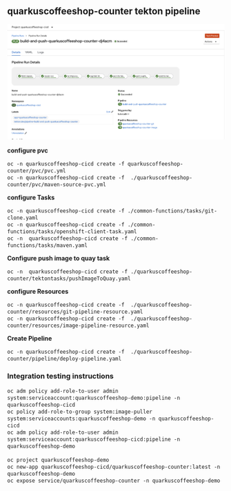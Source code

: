 ## quarkuscoffeeshop-counter tekton pipeline
![quarkuscoffeeshop-counter](../images/quarkuscoffeeshop-counter.png)

**configure pvc**
```
oc -n quarkuscoffeeshop-cicd create -f quarkuscoffeeshop-counter/pvc/pvc.yml
oc -n quarkuscoffeeshop-cicd create -f  ./quarkuscoffeeshop-counter/pvc/maven-source-pvc.yml
```

**configure Tasks**
```
oc -n quarkuscoffeeshop-cicd create -f ./common-functions/tasks/git-clone.yaml
oc -n quarkuscoffeeshop-cicd create -f ./common-functions/tasks/openshift-client-task.yaml
oc -n  quarkuscoffeeshop-cicd create -f ./common-functions/tasks/maven.yaml
```

**Configure push image to quay task**
```
oc -n  quarkuscoffeeshop-cicd create -f ./quarkuscoffeeshop-counter/tektontasks/pushImageToQuay.yaml
```

**configure Resources**
```
oc -n quarkuscoffeeshop-cicd create -f  ./quarkuscoffeeshop-counter/resources/git-pipeline-resource.yaml
oc -n quarkuscoffeeshop-cicd create -f  ./quarkuscoffeeshop-counter/resources/image-pipeline-resource.yaml
```

**Create Pipeline**
```
oc -n quarkuscoffeeshop-cicd create -f  ./quarkuscoffeeshop-counter/pipeline/deploy-pipeline.yaml
```


### Integration testing instructions 
```
oc adm policy add-role-to-user admin system:serviceaccount:quarkuscoffeeshop-demo:pipeline -n quarkuscoffeeshop-cicd
oc policy add-role-to-group system:image-puller system:serviceaccounts:quarkuscoffeeshop-demo -n quarkuscoffeeshop-cicd
oc adm policy add-role-to-user admin system:serviceaccount:quarkuscoffeeshop-cicd:pipeline -n quarkuscoffeeshop-demo

oc project quarkuscoffeeshop-demo
oc new-app quarkuscoffeeshop-cicd/quarkuscoffeeshop-counter:latest -n quarkuscoffeeshop-demo
oc expose service/quarkuscoffeeshop-counter -n quarkuscoffeeshop-demo
```